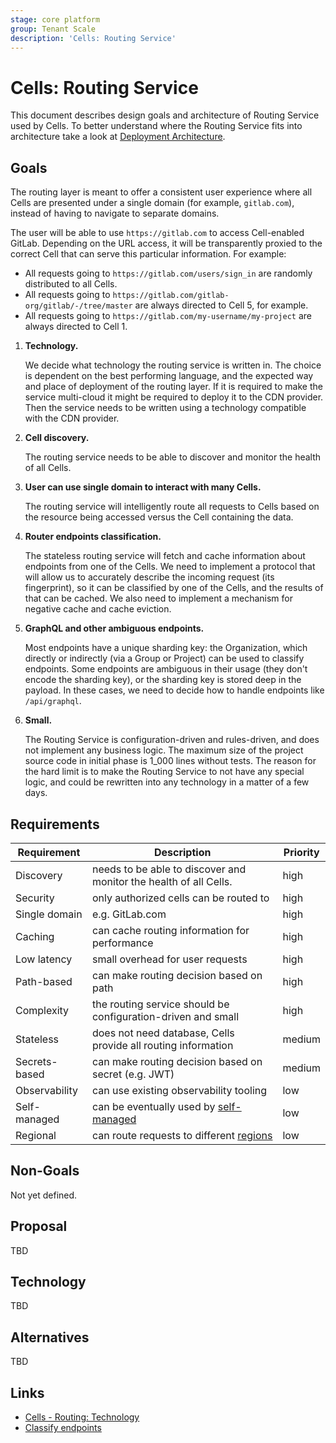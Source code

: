 ```yaml
---
stage: core platform
group: Tenant Scale
description: 'Cells: Routing Service'
---
```


# Cells: Routing Service

This document describes design goals and architecture of Routing Service
used by Cells. To better understand where the Routing Service fits
into architecture take a look at [Deployment Architecture](deployment-architecture.md).

## Goals

The routing layer is meant to offer a consistent user experience where all Cells are presented under a single domain (for example, `gitlab.com`), instead of having to navigate to separate domains.

The user will be able to use `https://gitlab.com` to access Cell-enabled GitLab.
Depending on the URL access, it will be transparently proxied to the correct Cell that can serve this particular information.
For example:

- All requests going to `https://gitlab.com/users/sign_in` are randomly distributed to all Cells.
- All requests going to `https://gitlab.com/gitlab-org/gitlab/-/tree/master` are always directed to Cell 5, for example.
- All requests going to `https://gitlab.com/my-username/my-project` are always directed to Cell 1.

1. **Technology.**

    We decide what technology the routing service is written in.
    The choice is dependent on the best performing language, and the expected way and place of deployment of the routing layer.
    If it is required to make the service multi-cloud it might be required to deploy it to the CDN provider.
    Then the service needs to be written using a technology compatible with the CDN provider.

1. **Cell discovery.**

    The routing service needs to be able to discover and monitor the health of all Cells.

1. **User can use single domain to interact with many Cells.**

    The routing service will intelligently route all requests to Cells based on the resource being
    accessed versus the Cell containing the data.

1. **Router endpoints classification.**

    The stateless routing service will fetch and cache information about endpoints from one of the Cells.
    We need to implement a protocol that will allow us to accurately describe the incoming request (its fingerprint), so it can be classified by one of the Cells, and the results of that can be cached.
    We also need to implement a mechanism for negative cache and cache eviction.

1. **GraphQL and other ambiguous endpoints.**

    Most endpoints have a unique sharding key: the Organization, which directly or indirectly (via a Group or Project) can be used to classify endpoints.
    Some endpoints are ambiguous in their usage (they don't encode the sharding key), or the sharding key is stored deep in the payload.
    In these cases, we need to decide how to handle endpoints like `/api/graphql`.

1. **Small.**

    The Routing Service is configuration-driven and rules-driven, and does not implement any business logic.
    The maximum size of the project source code in initial phase is 1_000 lines without tests.
    The reason for the hard limit is to make the Routing Service to not have any special logic,
    and could be rewritten into any technology in a matter of a few days.

## Requirements

| Requirement   | Description                                                       | Priority |
|---------------|-------------------------------------------------------------------|----------|
| Discovery     | needs to be able to discover and monitor the health of all Cells. | high     |
| Security      | only authorized cells can be routed to                            | high     |
| Single domain | e.g. GitLab.com                                                   | high     |
| Caching       | can cache routing information for performance                     | high     |
| Low latency   | small overhead for user requests                                  | high     |
| Path-based    | can make routing decision based on path                           | high     |
| Complexity    | the routing service should be configuration-driven and small      | high     |
| Stateless     | does not need database, Cells provide all routing information     | medium   |
| Secrets-based | can make routing decision based on secret (e.g. JWT)              | medium   |
| Observability | can use existing observability tooling                            | low      |
| Self-managed  | can be eventually used by [self-managed](goals.md#self-managed)   | low      | 
| Regional      | can route requests to different [regions](goals.md#regions)       | low       |

## Non-Goals

Not yet defined.

## Proposal

TBD

## Technology

TBD

## Alternatives

TBD

## Links

- [Cells - Routing: Technology](https://gitlab.com/groups/gitlab-org/-/epics/11002)
- [Classify endpoints](https://gitlab.com/gitlab-org/gitlab/-/issues/430330)

